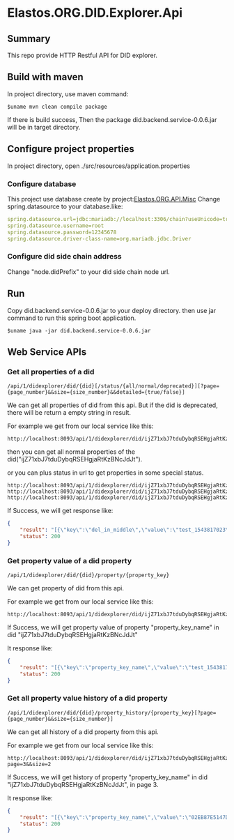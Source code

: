 # Elastos.ORG.DID.Explorer.Api
## Summary

This repo provide HTTP Restful API for DID explorer.

## Build with maven

In project directory, use maven command:
```shell
$uname mvn clean compile package
```
If there is build success, Then the package did.backend.service-0.0.6.jar will be in target directory.

## Configure project properties
In project directory, open ./src/resources/application.properties

### Configure database
This project use database create by project:[Elastos.ORG.API.Misc](https://github.com/elastos/Elastos.ORG.API.Misc)
Change spring.datasource to your database.like:
```yaml
spring.datasource.url=jdbc:mariadb://localhost:3306/chain?useUnicode=true&characterEncoding=UTF-8&useSSL=false
spring.datasource.username=root
spring.datasource.password=12345678
spring.datasource.driver-class-name=org.mariadb.jdbc.Driver
```

### Configure did side chain address
Change "node.didPrefix" to your did side chain node url.

## Run

Copy did.backend.service-0.0.6.jar to your deploy directory.
then use jar command to run this spring boot application.
```shell
$uname java -jar did.backend.service-0.0.6.jar
```

## Web Service APIs

### Get all properties of a did
```url
/api/1/didexplorer/did/{did}[/status/{all/normal/deprecated}][?page={page_number}&&size={size_number}&&detailed={true/false}]
```
We can get all properties of did from this api. But if the did is deprecated, there will be return a empty string in result.

For example we get from our local service like this:
```url
http://localhost:8093/api/1/didexplorer/did/ijZ71xbJ7tduDybqRSEHgjaRtKzBNcJdJt
```
then you can get all normal properties of the did("ijZ71xbJ7tduDybqRSEHgjaRtKzBNcJdJt").

or you can plus status in url to get properties in some special status.
```url
http://localhost:8093/api/1/didexplorer/did/ijZ71xbJ7tduDybqRSEHgjaRtKzBNcJdJt/status/all
http://localhost:8093/api/1/didexplorer/did/ijZ71xbJ7tduDybqRSEHgjaRtKzBNcJdJt/status/normal
http://localhost:8093/api/1/didexplorer/did/ijZ71xbJ7tduDybqRSEHgjaRtKzBNcJdJt/status/deprecated
```

If Success, we will get response like:
```json
{
    "result": "[{\"key\":\"del_in_middle\",\"value\":\"test_1543817023\"},{\"key\":\"123\",\"value\":\"test_1543817020\"},{\"key\":\"del_in_end\",\"value\":\"test_1543817024\"},{\"key\":\"wid\",\"value\":\"100000380\"},{\"key\":\"publicKey\",\"value\":\"02EB87E5147DB8CA09B3A65FC2EA2E650982726A25ADB0856C73AAA23395D69CD9\"}]",
    "status": 200
}
```

### Get property value of a did property
```url
/api/1/didexplorer/did/{did}/property/{property_key}
```
We can get property of did from this api.

For example we get from our local service like this:
```url
http://localhost:8093/api/1/didexplorer/did/ijZ71xbJ7tduDybqRSEHgjaRtKzBNcJdJt/property/property_key_name
```
If Success, we will get property value of property "property_key_name" in did "ijZ71xbJ7tduDybqRSEHgjaRtKzBNcJdJt"

It response like:
```json
{
    "result": "[{\"key\":\"property_key_name\",\"value\":\"test_1543817023\"}]",
    "status": 200
}
```

### Get all property value history of a did property
```url
/api/1/didexplorer/did/{did}/property_history/{property_key}[?page={page_number}&&size={size_number}]
```
We can get all history of a did property from this api.

For example we get from our local service like this:
```url
http://localhost:8093/api/1/didexplorer/did/ijZ71xbJ7tduDybqRSEHgjaRtKzBNcJdJt/property_history/property_key_name?page=3&&size=2
```
If Success, we will get history of property "property_key_name" in did "ijZ71xbJ7tduDybqRSEHgjaRtKzBNcJdJt", in page 3.

It response like:
```json
{
    "result": "[{\"key\":\"property_key_name\",\"value\":\"02EB87E5147DB8CA09B3A65FC2EA2E650982726A25ADB0856C73AAA23395D69CD9\"},{\"key\":\"property_key_name\",\"value\":\"02EB87E5147DB8CA09B3A65FC2EA2E650982726A25ADB0856C73AAA23395D69CD9\"}]",
    "status": 200
}
```